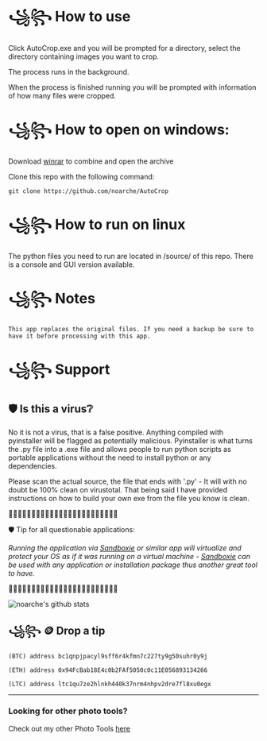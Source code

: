 #  ꧁꧂ How to use

  Click AutoCrop.exe and you will be prompted for a directory, select the directory containing images you want to crop. 

  The process runs in the background. 

  When the process is finished running you will be prompted with information of how many files were cropped.


#  ꧁꧂ How to open on windows:

  Download [winrar](https://www.rarlab.com/rar/winrar-x64-701.exe) to combine and open the archive
  
  Clone this repo with the following command: 

    git clone https://github.com/noarche/AutoCrop

    
 # ꧁꧂  How to run on linux
  The python files you need to run are located in /source/ of this repo. There is a console and GUI version available. 



  #  ꧁꧂ Notes

    This app replaces the original files. If you need a backup be sure to have it before processing with this app. 

  #  ꧁꧂ Support

## 🛡️ Is this a virus❔

No it is not a virus, that is a false positive. Anything compiled with pyinstaller will be flagged as potentially malicious. Pyinstaller is what turns the .py file into a .exe file and allows people to run python scripts as portable applications without the need to install python or any dependencies.  

Please scan the actual source, the file that ends with '.py' -  It will with no doubt be 100% clean on virustotal.  That being said I have provided instructions on how to build your own exe from the file you know is clean. 


🔻🔻🔻🔻🔻🔻🔻🔻🔻🔻🔻🔻🔻🔻🔻🔻🔻🔻🔻🔻🔻🔻🔻🔻

🛡️ Tip for all questionable applications: 

*Running the application via [Sandboxie](https://sandboxie-plus.com/downloads/) or similar app will virtualize and protect your OS as if it was running on a virtual machine - [Sandboxie](https://sandboxie-plus.com/downloads/) can be used with any application or installation package thus another great tool to have.* 

🔺🔺🔺🔺🔺🔺🔺🔺🔺🔺🔺🔺🔺🔺🔺🔺🔺🔺🔺🔺🔺🔺🔺🔺



![noarche's github stats](https://github-readme-stats.vercel.app/api?username=noarche)



## ꧁꧂ 🪙 Drop a tip

    (BTC) address bc1qnpjpacyl9sff6r4kfmn7c227ty9g50suhr0y9j
    
    (ETH) address 0x94FcBab18E4c0b2FAf5050c0c11E056893134266
    
    (LTC) address ltc1qu7ze2hlnkh440k37nrm4nhpv2dre7fl8xu0egx


------------------------------------------------

### Looking for other photo tools?

Check out my other Photo Tools [here](https://github.com/noarche/PhotoTool-GUI)


